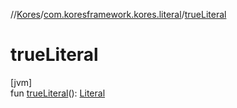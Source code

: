 //[Kores](../../index.md)/[com.koresframework.kores.literal](index.md)/[trueLiteral](true-literal.md)

# trueLiteral

[jvm]\
fun [trueLiteral](true-literal.md)(): [Literal](-literal/index.md)
